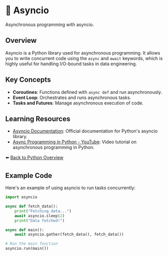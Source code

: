 # 🐍 Asyncio

Asynchronous programming with asyncio.

## Overview
Asyncio is a Python library used for asynchronous programming. It allows you to write concurrent code using the `async` and `await` keywords, which is highly useful for handling I/O-bound tasks in data engineering.

## Key Concepts
- **Coroutines**: Functions defined with `async def` and run asynchronously.
- **Event Loop**: Orchestrates and runs asynchronous tasks.
- **Tasks and Futures**: Manage asynchronous execution of code.

## Learning Resources

- [Asyncio Documentation](https://docs.python.org/3/library/asyncio.html): Official documentation for Python's asyncio library.
- [Async Programming in Python - YouTube](https://www.youtube.com/watch?v=Qb9s3UiMSTA): Video tutorial on asynchronous programming in Python.

⬅️ [Back to Python Overview](../../README.md#-python-for-data-engineering)


## Example Code
Here's an example of using asyncio to run tasks concurrently:

```python
import asyncio

async def fetch_data():
    print("Fetching data...")
    await asyncio.sleep(2)
    print("Data fetched!")

async def main():
    await asyncio.gather(fetch_data(), fetch_data())

# Run the main function
asyncio.run(main())
